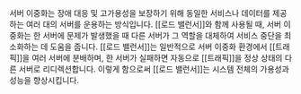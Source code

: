 서버 이중화는 장애 대응 및 고가용성을 보장하기 위해 동일한 서비스나 데이터를 제공하는 여러 대의 서버를 운용하는 방식입니다. [[로드 밸런서]]와 함께 사용될 때, 서버 이중화는 한 서버에 문제가 발생했을 때 다른 서버가 그 역할을 대체하여 서비스 중단을 최소화하는 데 도움을 줍니다. [[로드 밸런서]]는 일반적으로 서버 이중화 환경에서 [[트래픽]]을 여러 서버에 분배하며, 한 서버가 실패하면 자동으로 [[트래픽]]을 정상 상태의 다른 서버로 리디렉션합니다. 이렇게 함으로써 [[로드 밸런서]]는 시스템 전체의 가용성과 성능을 향상시킵니다.